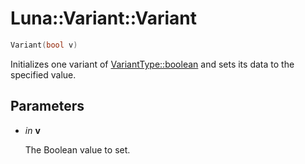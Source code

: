 # Luna::Variant::Variant

```c++
Variant(bool v)
```

Initializes one variant of [VariantType::boolean](group___runtime_1ggac1ce0b9d7902d01bfd860c08aed25233a84e2c64f38f78ba3ea5c905ab5a2da27.md) and sets its data to the specified value. 



## Parameters
* *in* **v**

    The Boolean value to set. 

